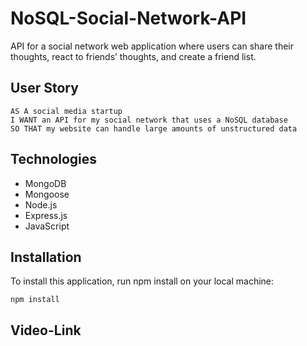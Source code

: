 # NoSQL-Social-Network-API
API for a social network web application where users can share their thoughts, react to friends’ thoughts, and create a friend list.
## User Story 
```
AS A social media startup
I WANT an API for my social network that uses a NoSQL database
SO THAT my website can handle large amounts of unstructured data

```
## Technologies 

* MongoDB
* Mongoose
* Node.js
* Express.js
* JavaScript


## Installation 
To install this application, run npm install on your local machine:
```
npm install
```
## Video-Link 

